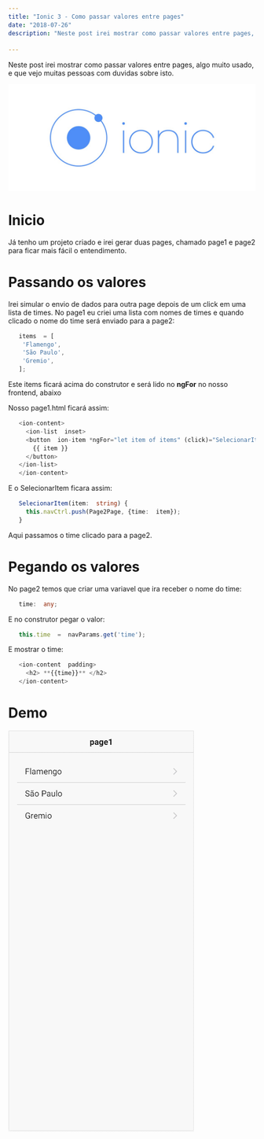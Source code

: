 ```yaml
---
title: "Ionic 3 - Como passar valores entre pages"
date: "2018-07-26"
description: "Neste post irei mostrar como passar valores entre pages, algo muito usado, e que vejo algumas pessoas com duvidas sobre isto.."

---
```


Neste post irei mostrar como passar valores entre pages, algo muito usado, e que vejo muitas pessoas com duvidas sobre isto.

![](https://raw.githubusercontent.com/CassioPimentel/cassiopimentel.github.io/master/images/pluginPreviewVSCodeIonic/ionic.jpeg)


# Inicio

Já tenho um projeto criado e irei gerar duas pages, chamado page1 e page2 para ficar mais fácil o entendimento.

# Passando os valores

Irei simular o envio de dados para outra page depois de um click em uma lista de times. No page1 eu criei uma lista com nomes de times e quando clicado o nome do time será enviado para a page2:

```ts 
   items  = [
   	'Flamengo',
   	'São Paulo',
   	'Gremio',
   ];
```

Este items ficará acima do construtor e será lido no **ngFor** no nosso frontend, abaixo

Nosso page1.html ficará assim:

```ts 
   <ion-content>
     <ion-list  inset>
     <button  ion-item *ngFor="let item of items" (click)="SelecionarItem(item)">
       {{ item }}
     </button>
   </ion-list>
   </ion-content>
```

E o SelecionarItem ficara assim:

```ts 
   SelecionarItem(item:  string) {
     this.navCtrl.push(Page2Page, {time:  item});
   }
```

Aqui passamos o time clicado para a page2.

# Pegando os valores

No page2 temos que criar uma variavel que ira receber o nome do time:

```ts
   time:  any;
```

E no construtor pegar o valor:

```ts
   this.time  =  navParams.get('time');
```

E mostrar o time:

```ts
   <ion-content  padding>
     <h2> **{{time}}** </h2>
   </ion-content>
```

# Demo

![](https://raw.githubusercontent.com/CassioPimentel/cassiopimentel.github.io/master/images/PassandoDadosEntrePages/girapp.gif)
